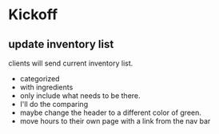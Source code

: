 # Kickoff

## update inventory list

clients will send current inventory list.

- categorized
- with ingredients
- only include what needs to be there.
- I'll do the comparing
- maybe change the header to a different color of green.
- move hours to their own page with a link from the nav bar

